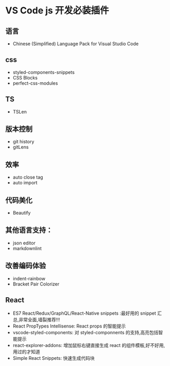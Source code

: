 # VS Code js 开发必装插件

## 语言

- Chinese (Simplified) Language Pack for Visual Studio Code

## css

- styled-components-snippets
- CSS Blocks
- perfect-css-modules

## TS

- TSLen

## 版本控制

- git history
- gitLens

## 效率

- auto close tag
- auto import

## 代码美化

- Beautify

## 其他语言支持：

- json editor
- markdownlint

## 改善编码体验

- indent-rainbow
- Bracket Pair Colorizer

## React

- ES7 React/Redux/GraphQL/React-Native snippets :最好用的 snippet 汇总,非常全面,墙裂推荐!!!
- React PropTypes Intellisense: React props 的智能提示
- vscode-styled-components: 对 styled-componnents 的支持,高亮包括智能提示
- react-explorer-addons: 增加鼠标右键直接生成 react 的组件模板,好不好用,用过的才知道
- Simple React Snippets: 快速生成代码块
